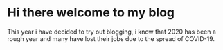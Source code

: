 # Hi there welcome to my blog

<p> This year i have decided to try out blogging, i know that 2020 has been a rough year and many have lost their jobs due 
to the spread of COVID-19. </p>
